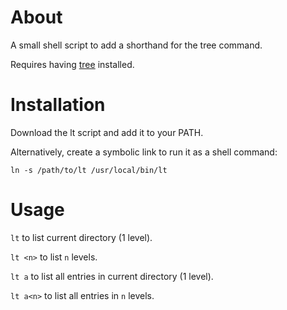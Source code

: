# About

A small shell script to add a shorthand for the tree command.

Requires having [tree](https://github.com/Old-Man-Programmer/tree) installed.

# Installation

Download the lt script and add it to your PATH.

Alternatively, create a symbolic link to run it as a shell command:

```
ln -s /path/to/lt /usr/local/bin/lt
```

# Usage

`lt` to list current directory (1 level).

`lt <n>` to list `n` levels.

`lt a` to list all entries in current directory (1 level).

`lt a<n>` to list all entries in `n` levels.